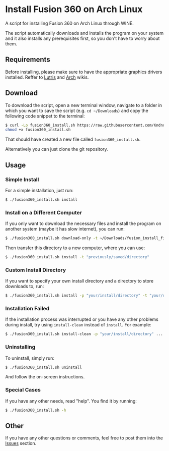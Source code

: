 # Install Fusion 360 on Arch Linux
A script for installing Fusion 360 on Arch Linux through WINE.

The script automatically downloads and installs the program on your system and
it also installs any prerequisites first, so you don't have to worry about
them.

## Requirements
Before installing, please make sure to have the appropriate graphics drivers
installed. Reffer to
[Lutris](https://github.com/lutris/docs/blob/master/InstallingDrivers.md#arch--manjaro--other-arch-derivatives)
and [Arch](https://wiki.archlinux.org/title/Xorg#Driver_installation) wikis.

## Download
To download the script, open a new terminal window, navigate to a folder in
which you want to save the script (e.g. `cd ~/Downloads`) and copy the
following code snippet to the terminal:
```sh
$ curl -Lo fusion360_install.sh https://raw.githubusercontent.com/Kndndrj/Fusion-360-Arch-Linux-Script/main/fusion360_install.sh; \
chmod +x fusion360_install.sh
```
That should have created a new file called `fusion360_install.sh`.

Alternatively you can just clone the git repository.

## Usage
### Simple Install
For a simple installation, just run:
```sh
$ ./fusion360_install.sh install
```
### Install on a Different Computer
If you only want to download the necessary files and install the program on
another system (maybe it has slow internet), you can run:
```sh
$ ./fusion360_install.sh download-only -t ~/Downloads/fusion_install_files
```
Then transfer this directory to a new computer, where you can use:
```sh
$ ./fusion360_install.sh install -t "previously/saved/directory"
```
### Custom Install Directory
If you want to specify your own install directory and a directory to store
downloads to, run:
```sh
$ ./fusion360_install.sh install -p "your/install/directory" -t "your/downloads/directory"
```
### Installation Failed
If the installation process was interrupted or you have any other problems
during install, try using `install-clean` instead of `install`. For example:
```sh
$ ./fusion360_install.sh install-clean -p "your/install/directory" ...
```
### Uninstalling
To uninstall, simply run:
```sh
$ ./fusion360_install.sh uninstall
```
And follow the on-screen instructions.
### Special Cases
If you have any other needs, read "help". You find it by running:
```sh
$ ./fusion360_install.sh -h
```

## Other
If you have any other questions or comments, feel free to post them into the
[Issues](https://github.com/Kndndrj/Fusion-360-Arch-Linux-Script/issues)
section.
